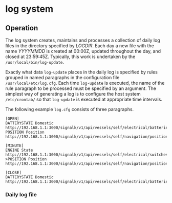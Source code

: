 # log system

## Operation

The log system creates, maintains and processes a collection of daily
log files in the directory specified by *LOGDIR*.
Each day a new file with the name *YYYYMMDD* is created at 00:00Z,
updated throughout the day, and closed at 23:59:45Z.
Typically, this work is undertaken by the `/usr/local/bin/log-update`.

Exactly what data `log-update` places in the daily log is specified
by rules grouped in named paragraphs in the configuration file
`/usr/local/etc/log.cfg`.
Each time `log-update` is executed, the name of the rule paragraph 
to be processed must be specified by an argument.
The simplest way of generating a log is to configure the host system
`/etc/crontab/` so that `log-update` is executed at appropriate
time intervals.

The following example `log.cfg` consists of three paragraphs.

```
[OPEN]
BATTERYSTATE Domestic http://192.168.1.1:3000/signalk/v1/api/vessels/self/electrical/batteries/278/capacity/stateOfCharge
POSITION Position http://192.168.1.1:3000/signalk/v1/api/vessels/self/navigation/position

[MINUTE]
ENGINE State http://192.168.1.1:3000/signalk/v1/api/vessels/self/electrical/switches/bank/16/16/state
>POSITION Position http://192.168.1.1:3000/signalk/v1/api/vessels/self/navigation/position

[CLOSE]
BATTERYSTATE Domestic http://192.168.1.1:3000/signalk/v1/api/vessels/self/electrical/batteries/278/capacity/stateOfCharge
```

### Daily log file  